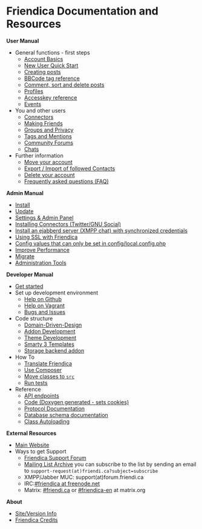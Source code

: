 Friendica Documentation and Resources
=====================================

**User Manual**

* General functions - first steps
	* [Account Basics](help/Account-Basics)
	* [New User Quick Start](help/Quick-Start-guide)
	* [Creating posts](help/Text_editor)
	* [BBCode tag reference](help/BBCode)
	* [Comment, sort and delete posts](help/Text_comment)
	* [Profiles](help/Profiles)
	* [Accesskey reference](help/Accesskeys)
	* [Events](help/events)
* You and other users
	* [Connectors](help/Connectors)
	* [Making Friends](help/Making-Friends)
	* [Groups and Privacy](help/Groups-and-Privacy)
	* [Tags and Mentions](help/Tags-and-Mentions)
	* [Community Forums](help/Forums)
	* [Chats](help/Chats)
* Further information
	* [Move your account](help/Move-Account)
	* [Export / Import of followed Contacts](help/Export-Import-Contacts)
	* [Delete your account](help/Remove-Account)
	* [Frequently asked questions (FAQ)](help/FAQ)

**Admin Manual**

* [Install](help/Install)
* [Update](help/Update)
* [Settings & Admin Panel](help/Settings)
* [Installing Connectors (Twitter/GNU Social)](help/Installing-Connectors)
* [Install an ejabberd server (XMPP chat) with synchronized credentials](help/install-ejabberd)
* [Using SSL with Friendica](help/SSL)
* [Config values that can only be set in config/local.config.php](help/Config)
* [Improve Performance](help/Improve-Performance)
* [Migrate](help/Migrate)
* [Administration Tools](help/tools)

**Developer Manual**

* [Get started](help/Developers-Intro)
* Set up development environment
	* [Help on Github](help/Github)
	* [Help on Vagrant](help/Vagrant)
	* [Bugs and Issues](help/Bugs-and-Issues)
* Code structure
    * [Domain-Driven-Design](help/Developer-Domain-Driven-Design)
	* [Addon Development](help/Addons)
	* [Theme Development](help/themes)
	* [Smarty 3 Templates](help/smarty3-templates)
	* [Storage backend addon](help/AddonStorageBackend)
* How To
	* [Translate Friendica](help/translations)
	* [Use Composer](help/Composer)
	* [Move classes to `src`](help/Developer-How-To-Move-Classes-to-src)
	* [Run tests](help/Tests)
* Reference
	* [API endpoints](help/api)
	* [Code (Doxygen generated - sets cookies)](doc/html/)
	* [Protocol Documentation](help/Protocol)
	* [Database schema documentation](help/database)
	* [Class Autoloading](help/autoloader)

**External Resources**

* [Main Website](https://friendi.ca)
* Ways to get Support
  * [Friendica Support Forum](https://forum.friendi.ca/~helpers)
  * [Mailing List Archive](http://mailman.friendi.ca/mailman/listinfo/support-friendi.ca) you can subscribe to the list by sending an email to ``support-request(at)friendi.ca?subject=subscribe``
  * XMPP/Jabber MUC: support(at)forum.friendi.ca
  * IRC:[#friendica at freenode.net](https://webchat.freenode.net/?settings=#friendica)
  * Matrix: [#friendi.ca](https://matrix.to/#/#friendi.ca:matrix.org) or [#friendica-en](https://matrix.to/#/#friendica-en:matrix.org) at matrix.org

**About**

* [Site/Version Info](friendica)
* [Friendica Credits](credits)
